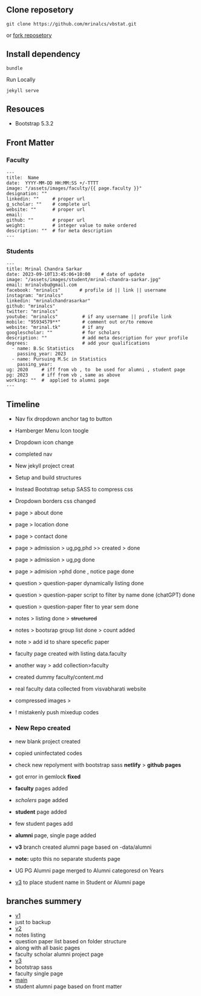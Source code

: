 
## Clone reposetory
```
git clone https://github.com/mrinalcs/vbstat.git
```

or [fork reposetory](https://github.com/mrinalcs/vbstat/fork)

## Install dependency
```
bundle
```
Run Locally
```
jekyll serve
```


## Resouces
- Bootstrap 5.3.2


## Front Matter


### Faculty

```
---
title:  Name
date:  YYYY-MM-DD HH:MM:SS +/-TTTT
image: "/assets/images/faculty/{{ page.faculty }}" 
designation: ""   
linkedin: ""     # proper url
g_scholar: ""    # complete url
website: ""      # proper url
email: 
github: ""       # proper url
weight:          # integer value to make ordered
description: ""  # for meta description
---

```




###  Students
```
---
title: Mrinal Chandra Sarkar                    
date: 2023-09-10T13:45:06+10:00    # date of update 
image: "/assets/images/student/mrinal-chandra-sarkar.jpg" 
email: mrinalvbu@gmail.com
facebook: "mrinalcs"       # profile id || link || username 
instagram: "mrinalcs"
linkedin: "mrinalchandrasarkar"     
github: "mrinalcs"             
twitter: "mrinalcs"      
youtube: "mrinalcs"         # if any username || profile link
mobile: "95934579**"        # comment out or/to remove
website: "mrinal.tk"        # if any 
googlescholar: ""           # for scholars
description: ""             # add meta description for your profile
degrees:                    # add your qualifications
  - name: B.Sc Statistics            
    passing_year: 2023
  - name: Pursuing M.Sc in Statistics
    passing_year:  
ug: 2020     # iff from vb , to  be used for alumni , student page
pg: 2023     # iff from vb , same as above
working: ""  #  applied to alumni page
---
```


## Timeline

- Nav fix dropdown anchor tag to button
- Hamberger Menu Icon toogle 
- Dropdown icon change
- completed nav 

- New jekyll project creat
- Setup and build structures
- Instead Bootstrap setup SASS to compress css
- Dropdown borders css changed

- page > about done 
- page > location done
- page > contact done
- page > admission > ug,pg,phd >> created > done
- page > admission > ug,pg done
- page > admision >phd done , notice page done
- question > question-paper dynamically listing done
- question > question-paper script to filter by name done (chatGPT) done
- question > question-paper fiter to year sem done

- notes > listing done > <s>structured</s>
- notes > bootsrap group list done > count added
- note  > add id to share specefic paper
- faculty page created with listing data.faculty 
- another way >  add collection>faculty 
- created dummy faculty/content.md
- real faculty data collected from visvabharati website
- compressed images > 
- ! mistakenly push mixedup codes
- ### New Repo created 
- new blank project created
- copied uninfectated codes
- check new repolyment with bootstrap sass **netlify** > **github pages** 
- got error in gemlock **fixed**
- **faculty** pages added
- *scholers* page added
- **student** page added
- few student pages add 
- **alumni** page, single page added
- **v3** branch created alumni page based on -data/alumni 
- **note:** upto this no separate students page

- UG PG Alumni page merged to Alumni categoresd on Years
- [v3](#v3) to place student name in Student or Alumni page



## branches summery
- [v1](https://github.com/mrinalcs/vbstat/tree/v1)
- just to backup
- [v2](https://github.com/mrinalcs/vbstat/tree/v2)
- notes listing
- question paper list based on folder structure
- along with all basic pages 
- faculty scholar alumni project page
- [v3](https://github.com/mrinalcs/vbstat/tree/v3)
- bootstrap sass
- faculty single page
- [main](https://github.com/mrinalcs/vbstat/tree/main)
- student alumni page based on front matter